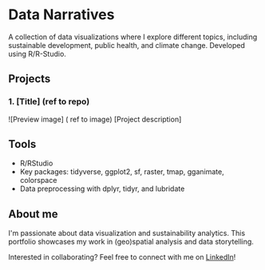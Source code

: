 # Data Narratives

A collection of data visualizations where I explore different topics, including sustainable development, public health, and climate change.
Developed using R/R-Studio.

## Projects

### 1. [Title] (ref to repo)
![Preview image] ( ref to image)
[Project description]


## Tools

- R/RStudio
- Key packages: tidyverse, ggplot2, sf, raster, tmap, gganimate, colorspace
- Data preprocessing with dplyr, tidyr, and lubridate


## About me
I'm passionate about data visualization and sustainability analytics. This portfolio showcases my work in (geo)spatial analysis and data storytelling.

Interested in collaborating? Feel free to connect with me on [LinkedIn](https://www.linkedin.com/in/hector-chavez-943a3748/)!


